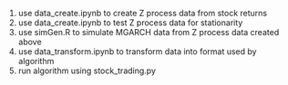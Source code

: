 1. use data_create.ipynb to create Z process data from stock returns
2. use data_create.ipynb to test Z process data for stationarity
3. use simGen.R to simulate MGARCH data from Z process data created above
4. use data_transform.ipynb to transform data into format used by algorithm
5. run algorithm using stock_trading.py
